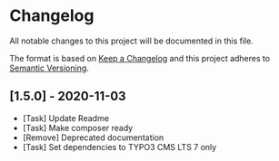 # Changelog
All notable changes to this project will be documented in this file.

The format is based on [Keep a Changelog](https://keepachangelog.com/en/1.1.0/)
and this project adheres to [Semantic Versioning](http://semver.org/spec/v2.0.0.html).

## [1.5.0] - 2020-11-03

- [Task] Update Readme
- [Task] Make composer ready
- [Remove] Deprecated documentation
- [Task] Set dependencies to TYPO3 CMS LTS 7 only



